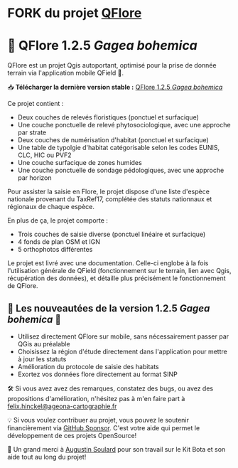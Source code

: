
# FORK du projet [QFlore](https://github.com/FelixHinckel/QFlore)
# 🌿 QFlore 1.2.5 _Gagea bohemica_
QFlore est un projet Qgis autoportant, optimisé pour la prise de donnée terrain via l'application mobile QField 📱.

📥 **Télécharger la dernière version stable :** [QFlore 1.2.5 _Gagea bohemica_](https://github.com/FelixHinckel/QFlore/archive/refs/tags/v1.2.5_Gagea_bohemica.zip)

Ce projet contient :

- Deux couches de relevés floristiques (ponctuel et surfacique)
- Une couche ponctuelle de relevé phytosociologique, avec une approche par strate
- Deux couches de numérisation d'habitat (ponctuel et surfacique)
- Une table de typolgie d'habitat catégorisable selon les codes EUNIS, CLC, HIC ou PVF2
- Une couche surfacique de zones humides
- Une couche ponctuelle de sondage pédologiques, avec une approche par horizon

Pour assister la saisie en Flore, le projet dispose d'une liste d'espèce nationale provenant du TaxRef17, complétée des statuts nationnaux et régionaux de chaque espèce.

En plus de ça, le projet comporte : 

- Trois couches de saisie diverse (ponctuel linéaire et surfacique)
- 4 fonds de plan OSM et IGN
- 5 orthophotos différentes

Le projet est livré avec une documentation. Celle-ci englobe à la fois l'utilisation générale de QField (fonctionnement sur le terrain, lien avec Qgis, récupération des données), et détaille plus précisément le fonctionnement de QFlore.

## 🌟 Les nouveautées de la version 1.2.5 _Gagea bohemica_ 🌟

- Utilisez directement QFlore sur mobile, sans nécessairement passer par QGis au préalable
- Choisissez la région d'étude directement dans l'application pour mettre à jour les statuts
- Amélioration du protocole de saisie des habitats
- Exortez vos données flore directement au format SINP


🛠️ Si vous avez avez des remarques, constatez des bugs, ou avez des propositions d'amélioration, n'hésitez pas à m'en faire part à felix.hinckel@ageona-cartographie.fr

💡 Si vous voulez contribuer au projet, vous pouvez le soutenir financièrement via [GitHub Sponsor](https://github.com/sponsors/FelixHinckel). C'est votre aide qui permet le développement de ces projets OpenSource!

🎉 Un grand merci à [Augustin Soulard](https://github.com/augustinsoulard) pour son travail sur le Kit Bota et son aide tout au long du projet!
